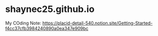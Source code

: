 # shaynec25.github.io

My COding Note:
https://placid-detail-540.notion.site/Getting-Started-f4cc37cfb3984240890a0ea347e909bc
